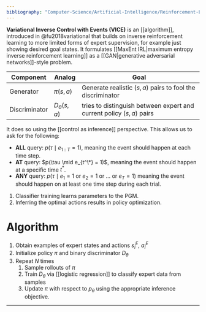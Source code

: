 ```yaml
---
bibliography: "Computer-Science/Artificial-Intelligence/Reinforcement-Learning/papers.bib"
---
```


**Variational Inverse Control with Events (VICE)** is an [[algorithm]], introduced in @fu2018variational that builds on inverse reinforcement learning to more limited forms of expert supervision, for example just showing desired goal states. It formulates [[MaxEnt IRL|maximum entropy inverse reinforcement learning]] as a [[GAN|generative adversarial networks]]-style problem.

|Component|Analog|Goal|
|---------|--------|----|
|Generator| $\pi(s, a)$ |Generate realistic $(s, a)$ pairs to fool the discriminator|
|Discriminator|$D_\theta(s, a)$|tries to distinguish between expert and current policy $(s, a)$ pairs|


It does so using the [[control as inference]] perspective. This allows us to ask for the following:

* **ALL** query: $p(\tau \mid e_{1:T} = 1)$, meaning the event should happen at each time step.
* **AT** query: $p(\tau \mid e_{t^\*} = 1)$, meaning the event should happen at a specific time $t^*$.
* **ANY** query: $p(\tau  \mid e_1 = 1 \text{ or } e_2 = 1 \text{ or } \dots \text{ or } e_T = 1)$ meaning the event should happen on at
least one time step during each trial.


1. Classifier training learns parameters to the PGM.
2. Inferring the optimal actions results in policy optimization.

# Algorithm

1. Obtain examples of expert states and actions $s_i^E$, $a_i^E$
2. Initialize policy $\pi$ and binary discriminator $D_\theta$
3. Repeat $N$ times
    1. Sample rollouts of $\pi$
    2. Train $D_\theta$ via [[logistic regression]] to classify expert data from samples
    3. Update $\pi$ with respect to $p_\theta$ using the appropriate inference objective.

---